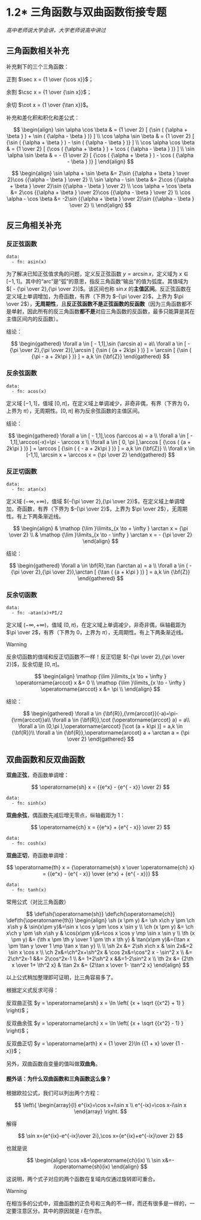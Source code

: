 # 1.2\* 三角函数与双曲函数衔接专题

_高中老师说大学会讲，大学老师说高中讲过_

## 三角函数相关补充

补充剩下的三个三角函数：

正割 $\sec x = {1 \over {\cos x}}$；

余割 $\csc x = {1 \over {\sin x}}$；

余切 $\cot x = {1 \over {\tan x}}$。

补充和差化积和积化和差公式：

$$
\begin{align}
   \sin \alpha \cos \beta  & = {1 \over 2} [ {\sin  ( {\alpha  + \beta }  ) + \sin  ( {\alpha  - \beta }  )}  ]  \\
   \cos \alpha \sin \beta  & = {1 \over 2} [ {\sin  ( {\alpha  + \beta }  ) - \sin  ( {\alpha  - \beta }  )}  ]  \\
   \cos \alpha \cos \beta  & = {1 \over 2} [ {\cos  ( {\alpha  + \beta }  ) + \cos  ( {\alpha  - \beta }  )}  ]  \\
   \sin \alpha \sin \beta  & =  - {1 \over 2} [ {\cos  ( {\alpha  + \beta }  ) - \cos  ( {\alpha  - \beta }  )}  ] \end{align}
$$

$$
\begin{align}
   \sin \alpha  + \sin \beta  &= 2\sin {{\alpha  + \beta } \over 2}\cos {{\alpha  - \beta } \over 2}  \\
   \sin \alpha  - \sin \beta  &= 2\cos {{\alpha  + \beta } \over 2}\sin {{\alpha  - \beta } \over 2}  \\
   \cos \alpha  + \cos \beta  &= 2\cos {{\alpha  + \beta } \over 2}\cos {{\alpha  - \beta } \over 2}  \\
   \cos \alpha  - \cos \beta  &= -2\sin {{\alpha  + \beta } \over 2}\sin {{\alpha  - \beta } \over 2} \\
\end{align}
$$

## 反三角相关补充

### 反正弦函数

```graph
data:
  - fn: asin(x)
```

为了解决已知正弦值求角的问题，定义反正弦函数 $y = \arcsin x$，定义域为 $x \in [ - 1,1]$。其中的“arc”是“弧”的意思，指反三角函数“输出”的值为弧度。其值域为 $[ - {\pi  \over 2},{\pi  \over 2}]$。该区间也称 $\sin x$ 的**主值区间**。反正弦函数在定义域上单调增加，为奇函数，有界（下界为 $-{\pi \over 2}$，上界为 $\pi \over 2$），**无周期性**，且**反正弦函数不是正弦函数的反函数**（因为三角函数都不是单射，因此所有的反三角函数**都不是**对应三角函数的反函数，最多只能算是其在主值区间内的反函数）。

结论：

$$
\begin{gathered}
\forall a \in [ - 1,1],\sin (\arcsin a) = a\\
\forall a \in [ - {\pi  \over 2},{\pi  \over 2}],\arcsin [ {\sin ( {a + 2k\pi } )} ] = \arcsin [ {\sin ( {\pi  - a + 2k\pi } )} ] = a,k \in {\bf{Z}}
\end{gathered}
$$

### 反余弦函数

```graph
data:
  - fn: acos(x)
```

定义域 $[-1,1]$，值域 $[0,\pi]$，在定义域上单调减少，非奇非偶，有界（下界为 $0$，上界为 $\pi$），无周期性。$[0,\pi]$ 称为反余弦函数的主值区间。

结论：

$$
\begin{gathered}
\forall a \in [ - 1,1],\cos (\arccos a) = a \\
\forall a \in [ - 1,1],\arccos(-x)=\pi - \arccos x \\
\forall a \in [ 0, \pi ],\arccos [ {\cos ( {a + 2k\pi } )} ] = \arccos [ {\sin ( { - a + 2k\pi } )} ] = a,k \in {\bf{Z}} \\
\forall x \in [-1,1], \arcsin x + \arccos x = {\pi \over 2}
\end{gathered}
$$

### 反正切函数

```graph
data:
  - fn: atan(x)
```

定义域 $(-\infty,+\infty)$，值域 $(-{\pi \over 2},{\pi \over 2})$，在定义域上单调增加，奇函数，有界（下界为 $-{\pi \over 2}$，上界为 $\pi \over 2$），无周期性。有上下两条渐近线。

$$
\begin{align}
  & \mathop {\lim }\limits_{x \to  + \infty } \arctan x = {\pi  \over 2}  \\
  & \mathop {\lim }\limits_{x \to  - \infty } \arctan x =  - {\pi  \over 2}
\end{align}
$$

结论：

$$
\begin{gathered}
\forall a \in \bf{R},\tan (\arctan a) = a \\
\forall a \in ( - {\pi  \over 2},{\pi  \over 2}),\arctan [ {\tan ( {a + k\pi } )} ] = a,k \in {\bf{Z}}
\end{gathered}
$$

### 反余切函数

```graph
data:
  - fn: -atan(x)+PI/2
```

定义域 $(-\infty,+\infty)$，值域 $(0,\pi)$，在定义域上单调减少，非奇非偶，纵轴截距为 $\pi \over 2$，有界（下界为 $0$，上界为 $\pi$），无周期性。有上下两条渐近线。

> [!warning]
> 反余切函数的值域和反正切函数不一样！反正切是 $[-{\pi \over 2},{\pi \over 2}]$，反余切是 $[0,\pi]$。

$$
\begin{align}
   \mathop {\lim }\limits_{x \to  + \infty } \operatorname{arccot} x &= 0  \\
   \mathop {\lim }\limits_{x \to  - \infty } \operatorname{arccot} x &= \pi \\
\end{align}
$$

结论：

$$
\begin{gathered}
\forall a \in {\bf{R}},{\rm{arccot}}(-a)=\pi-{\rm{arccot}}a\\
\forall a \in {\bf{R}},\cot (\operatorname{arccot} a) = a\\
\forall a \in (0,\pi ),\operatorname{arccot} [\cot (a + k\pi )] = a,k \in {\bf{R}}\\
\forall a \in {\bf{R}},\operatorname{arccot} a + \arctan a = {\pi  \over 2}
\end{gathered}
$$

## 双曲函数和反双曲函数

**双曲正弦**，奇函数单调增：

$$
\operatorname{sh} x = {{e^x} - {e^{ - x}} \over 2}
$$

```graph
data:
  - fn: sinh(x)
```

**双曲余弦**，偶函数先减后增无零点，纵轴截距为 1：

$$
\operatorname{ch} x = {{e^x} + {e^{ - x}} \over 2}
$$

```graph
data:
  - fn: cosh(x)
```

**双曲正切**，奇函数单调增：

$$
\operatorname{th} x = {\operatorname{sh} x \over \operatorname{ch} x} = {{e^x} - {e^{ - x}} \over {e^x} + {e^{ - x}}}
$$

```graph
data:
  - fn: tanh(x)
```

常用公式（对比三角函数）

$$
\def\sh{\operatorname{sh}}
\def\ch{\operatorname{ch}}
\def\th{\operatorname{th}}
\begin{align}
  \sh (x \pm y) &= \sh x\ch y \pm \ch x\sh y &
  \sin(x\pm y)&=\sin x \cos y \pm \cos x \sin y \\
  \ch (x \pm y) &= \ch x\ch y \pm \sh x\sh y &
  \cos(x\pm y)&=\cos x \cos y \mp \sin x \sin y \\
  \th (x \pm y) &= {\th x \pm \th y \over 1 \pm \th x  \th y} &
  \tan(x\pm y)&={\tan x \pm \tan y \over 1 \mp \tan x \tan y} \\ \\
  \sh 2x &= 2\sh x\ch x &
  \sin 2x&=2 \sin x \cos x \\
  \ch 2x&=\ch^2x+\sh^2x & \cos 2x&=\cos^2 x - \sin^2 x \\
  &= 2\ch^2x-1 &&= 2\cos^2x-1 \\
  &= 1+2\sh^2 x &&=1-2\sin^2 x \\
  \th 2x &= {2\th x \over 1+ \th^2 x} &
  \tan 2x &= {2\tan x \over 1- \tan^2 x}
\end{align}
$$

以上公式稍加整理即可证明，比三角容易多了。

根据定义式反求可得：

反双曲正弦 $y = \operatorname{arsh} x = \ln \left( {x + \sqrt {{x^2} + 1} } \right)$；

反双曲余弦 $y = \operatorname{arch} x = \ln \left( {x + \sqrt {{x^2} - 1} } \right)$；

反双曲正切 $y = \operatorname{arth} x = {1 \over 2}\ln {{1 + x} \over {1 - x}}$；

另外，双曲函数自变量的值叫做**双曲角**。

#### 题外话：为什么双曲函数和三角函数这么像？

根据欧拉公式，我们可以列出两个方程：

$$
\left\{
\begin{array}{l}
  e^{ix}=\cos x+i\sin x \\
  e^{-ix}=\cos x-i\sin x
\end{array}
\right.
$$

解得

$$
\sin x={e^{ix}-e^{-ix}\over 2i},\cos x={e^{ix}+e^{-ix}\over 2}
$$

也就是说

$$
\begin{align}
\cos x&=\operatorname{ch}(ix) \\
\sin x&=-i\operatorname{sh}(ix)
\end{align}
$$

这说明，两个式子对应的两个函数在复域内仅通过旋转即可重合。

> [!warning]
> 在相当多的公式中，双曲函数的正负号和三角的不一样，而还有很多是一样的，一定要注意区分。其中的原因就是 $i$ 在作祟。
